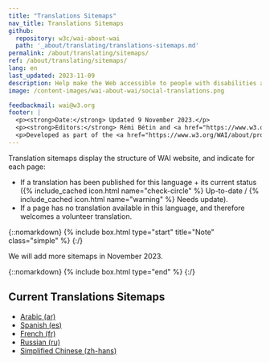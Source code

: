 ```yaml
---
title: "Translations Sitemaps"
nav_title: Translations Sitemaps
github:
  repository: w3c/wai-about-wai
  path: '_about/translating/translations-sitemaps.md'
permalink: /about/translating/sitemaps/
ref: /about/translating/sitemaps/
lang: en
last_updated: 2023-11-09
description: Help make the Web accessible to people with disabilities around the world. We appreciate your contributions to translating W3C WAI accessibility resources.
image: /content-images/wai-about-wai/social-translations.png

feedbackmail: wai@w3.org
footer: |
  <p><strong>Date:</strong> Updated 9 November 2023.</p>
  <p><strong>Editors:</strong> Rémi Bétin and <a href="https://www.w3.org/People/Shawn/">Shawn Lawton Henry</a>.</p>
  <p>Developed as part of the <a href="https://www.w3.org/WAI/about/projects/wai-coop/">WAI-CooP project</a>, co-funded by the European Commission.</p>
---
```


Translation sitemaps display the structure of WAI website, and indicate for each page:
- If a translation has been published for this language + its current status ({% include_cached icon.html name="check-circle" %} Up-to-date / {% include_cached icon.html name="warning" %} Needs update).
- If a page has no translation available in this language, and therefore welcomes a volunteer translation.

{::nomarkdown}
{% include box.html type="start" title="Note" class="simple" %}
{:/}

We will add more sitemaps in November 2023.

{::nomarkdown}
{% include box.html type="end" %}
{:/}

## Current Translations Sitemaps
  - [Arabic (ar)](/about/translating/sitemaps/sitemap-ar/)
  - [Spanish (es)](/about/translating/sitemaps/sitemap-es/)
  - [French (fr)](/about/translating/sitemaps/sitemap-fr/)
  - [Russian (ru)](/about/translating/sitemaps/sitemap-ru/)
  - [Simplified Chinese (zh-hans)](/about/translating/sitemaps/sitemap-zh-hans/)

